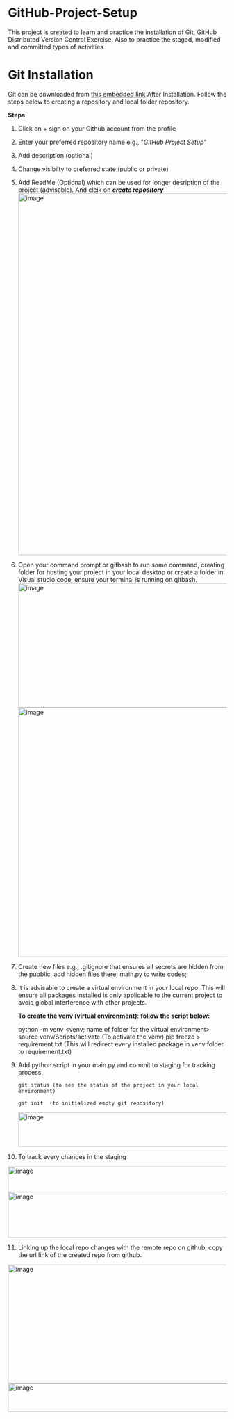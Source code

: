 # GitHub-Project-Setup
This project is created to learn and practice the installation of Git, GitHub Distributed Version Control Exercise.  Also to practice the staged, modified and committed types of activities.

# Git Installation
Git can be downloaded from [this embedded link](https://git-scm.com/downloads/) After Installation. Follow the steps below to creating a repository and local folder repository.

**Steps**
1. Click on + sign on your Github account from the profile
2. Enter your preferred repository name e.g., "_GitHub Project Setup_"
3. Add description (optional)
4. Change visibilty to preferred state (public or private)
5. Add ReadMe (Optional) which can be used for longer desription of the project (advisable). And clcik on _**create repository**_
   <img width="797" height="832" alt="image" src="https://github.com/user-attachments/assets/954c4741-f16c-4c1e-b4cb-e60a141a1494" />

6. Open your command prompt or gitbash to run some command, creating folder for hosting your project in your local desktop or create a folder in Visual studio code, ensure your terminal is running on gitbash.
   <img width="1018" height="286" alt="image" src="https://github.com/user-attachments/assets/62c4e7b5-5f80-402d-bb35-953e82a69a0a" />
   <img width="1845" height="574" alt="image" src="https://github.com/user-attachments/assets/f4d483c3-0cc8-4589-98d0-27f8c8af4d25" />

7. Create new files e.g., .gitignore that ensures all secrets are hidden from the pubblic, add hidden files there; main.py to write codes; 
  
8. It is advisable to create a virtual environment in your local repo. This will ensure all packages installed is only applicable to the current project to avoid global interference with other projects.
   
    **To create the venv (virtual environment)**: **follow the script below:**
   
      python -m venv <venv; name of folder for the virtual environment>
      source venv/Scripts/activate    (To activate the venv)
      pip freeze > requirement.txt  (This will redirect every installed package in venv folder to requirement.txt)
   
   
9. Add python script in your main.py and commit to staging for tracking process.
    
       git status (to see the status of the project in your local environment)
   
       git init  (to initialized empty git repository)

    
   <img width="752" height="79" alt="image" src="https://github.com/user-attachments/assets/63d9ee42-c879-41f9-9955-fd12152d9433" />
   
   
10. To track every changes in the staging

   <img width="607" height="59" alt="image" src="https://github.com/user-attachments/assets/9385be6b-4c11-4a3e-830e-e88031088c8d" />

   <img width="646" height="105" alt="image" src="https://github.com/user-attachments/assets/2e91b3d4-b6c9-4ef4-9c11-fe58d256add5" />

11. Linking up the local repo changes with the remote repo on github, copy the url link of the created repo from github.
<img width="882" height="273" alt="image" src="https://github.com/user-attachments/assets/f9793c87-72b9-4e9e-8e41-6f85a0dae9bb" />

<img width="563" height="66" alt="image" src="https://github.com/user-attachments/assets/9f9c0fcb-4d94-4a6d-bb40-746521454dca" />


    




